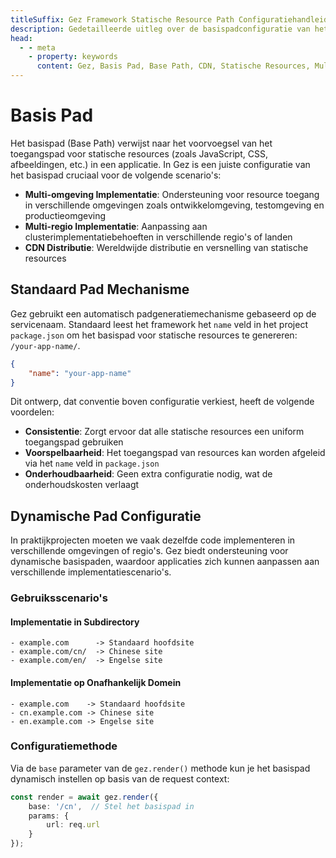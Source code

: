 ```yaml
---
titleSuffix: Gez Framework Statische Resource Path Configuratiehandleiding
description: Gedetailleerde uitleg over de basispadconfiguratie van het Gez framework, inclusief multi-omgeving implementatie, CDN distributie en resource toegangspad instellingen, om ontwikkelaars te helpen bij het realiseren van flexibel statisch resourcebeheer.
head:
  - - meta
    - property: keywords
      content: Gez, Basis Pad, Base Path, CDN, Statische Resources, Multi-omgeving Implementatie, Resourcebeheer
---
```


# Basis Pad

Het basispad (Base Path) verwijst naar het voorvoegsel van het toegangspad voor statische resources (zoals JavaScript, CSS, afbeeldingen, etc.) in een applicatie. In Gez is een juiste configuratie van het basispad cruciaal voor de volgende scenario's:

- **Multi-omgeving Implementatie**: Ondersteuning voor resource toegang in verschillende omgevingen zoals ontwikkelomgeving, testomgeving en productieomgeving
- **Multi-regio Implementatie**: Aanpassing aan clusterimplementatiebehoeften in verschillende regio's of landen
- **CDN Distributie**: Wereldwijde distributie en versnelling van statische resources

## Standaard Pad Mechanisme

Gez gebruikt een automatisch padgeneratiemechanisme gebaseerd op de servicenaam. Standaard leest het framework het `name` veld in het project `package.json` om het basispad voor statische resources te genereren: `/your-app-name/`.

```json title="package.json"
{
    "name": "your-app-name"
}
```

Dit ontwerp, dat conventie boven configuratie verkiest, heeft de volgende voordelen:

- **Consistentie**: Zorgt ervoor dat alle statische resources een uniform toegangspad gebruiken
- **Voorspelbaarheid**: Het toegangspad van resources kan worden afgeleid via het `name` veld in `package.json`
- **Onderhoudbaarheid**: Geen extra configuratie nodig, wat de onderhoudskosten verlaagt

## Dynamische Pad Configuratie

In praktijkprojecten moeten we vaak dezelfde code implementeren in verschillende omgevingen of regio's. Gez biedt ondersteuning voor dynamische basispaden, waardoor applicaties zich kunnen aanpassen aan verschillende implementatiescenario's.

### Gebruiksscenario's

#### Implementatie in Subdirectory
```
- example.com      -> Standaard hoofdsite
- example.com/cn/  -> Chinese site
- example.com/en/  -> Engelse site
```

#### Implementatie op Onafhankelijk Domein
```
- example.com    -> Standaard hoofdsite
- cn.example.com -> Chinese site
- en.example.com -> Engelse site
```

### Configuratiemethode

Via de `base` parameter van de `gez.render()` methode kun je het basispad dynamisch instellen op basis van de request context:

```ts
const render = await gez.render({
    base: '/cn',  // Stel het basispad in
    params: {
        url: req.url
    }
});
```